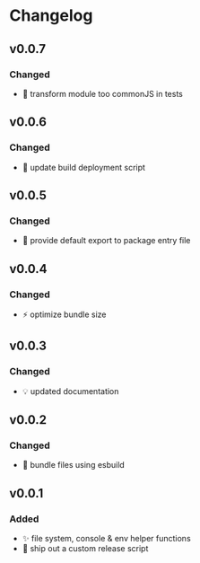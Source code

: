 # Changelog
## v0.0.7
### Changed
- :wrench: transform module too commonJS in tests

## v0.0.6
### Changed
- :hammer: update build deployment script

## v0.0.5
### Changed
- :bug: provide default export to package entry file

## v0.0.4
### Changed
-   :zap: optimize bundle size

## v0.0.3
### Changed
-   :bulb: updated documentation

## v0.0.2
### Changed
-   :construction_worker: bundle files using esbuild

## v0.0.1
### Added

-   :sparkles: file system, console & env helper functions
-   :rocket: ship out a custom release script
